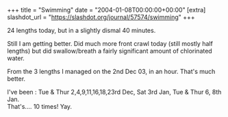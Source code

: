 +++
title = "Swimming"
date = "2004-01-08T00:00:00+00:00"
[extra]
slashdot_url = "https://slashdot.org/journal/57574/swimming"
+++

<p>24 lengths today, but in a slightly dismal 40 minutes.</p>
<p>Still I am getting better. Did much more front crawl today (still mostly half lengths) but did swallow/breath a fairly significant amount of chlorinated water.</p>
<p>From the 3 lengths I managed on the 2nd Dec 03, in an hour. That's much better.</p>
<p>I've been : Tue &amp; Thur 2,4,9,11,16,18,23rd Dec, Sat 3rd Jan, Tue &amp; Thur 6, 8th Jan.<br>That's.... 10 times! Yay.</p>

